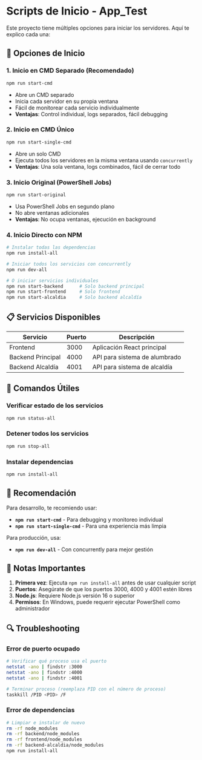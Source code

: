 # Scripts de Inicio - App_Test

Este proyecto tiene múltiples opciones para iniciar los servidores. Aquí te explico cada una:

## 🚀 Opciones de Inicio

### 1. **Inicio en CMD Separado (Recomendado)**
```bash
npm run start-cmd
```
- Abre un CMD separado
- Inicia cada servidor en su propia ventana
- Fácil de monitorear cada servicio individualmente
- **Ventajas**: Control individual, logs separados, fácil debugging

### 2. **Inicio en CMD Único**
```bash
npm run start-single-cmd
```
- Abre un solo CMD
- Ejecuta todos los servidores en la misma ventana usando `concurrently`
- **Ventajas**: Una sola ventana, logs combinados, fácil de cerrar todo

### 3. **Inicio Original (PowerShell Jobs)**
```bash
npm run start-original
```
- Usa PowerShell Jobs en segundo plano
- No abre ventanas adicionales
- **Ventajas**: No ocupa ventanas, ejecución en background

### 4. **Inicio Directo con NPM**
```bash
# Instalar todas las dependencias
npm run install-all

# Iniciar todos los servicios con concurrently
npm run dev-all

# O iniciar servicios individuales
npm run start-backend      # Solo backend principal
npm run start-frontend     # Solo frontend
npm run start-alcaldia     # Solo backend alcaldía
```

## 📋 Servicios Disponibles

| Servicio | Puerto | Descripción |
|----------|--------|-------------|
| Frontend | 3000 | Aplicación React principal |
| Backend Principal | 4000 | API para sistema de alumbrado |
| Backend Alcaldía | 4001 | API para sistema de alcaldía |

## 🔧 Comandos Útiles

### Verificar estado de los servicios
```bash
npm run status-all
```

### Detener todos los servicios
```bash
npm run stop-all
```

### Instalar dependencias
```bash
npm run install-all
```

## 🎯 Recomendación

Para desarrollo, te recomiendo usar:
- **`npm run start-cmd`** - Para debugging y monitoreo individual
- **`npm run start-single-cmd`** - Para una experiencia más limpia

Para producción, usa:
- **`npm run dev-all`** - Con concurrently para mejor gestión

## 🚨 Notas Importantes

1. **Primera vez**: Ejecuta `npm run install-all` antes de usar cualquier script
2. **Puertos**: Asegúrate de que los puertos 3000, 4000 y 4001 estén libres
3. **Node.js**: Requiere Node.js versión 16 o superior
4. **Permisos**: En Windows, puede requerir ejecutar PowerShell como administrador

## 🔍 Troubleshooting

### Error de puerto ocupado
```bash
# Verificar qué proceso usa el puerto
netstat -ano | findstr :3000
netstat -ano | findstr :4000
netstat -ano | findstr :4001

# Terminar proceso (reemplaza PID con el número de proceso)
taskkill /PID <PID> /F
```

### Error de dependencias
```bash
# Limpiar e instalar de nuevo
rm -rf node_modules
rm -rf backend/node_modules
rm -rf frontend/node_modules
rm -rf backend-alcaldia/node_modules
npm run install-all
```





